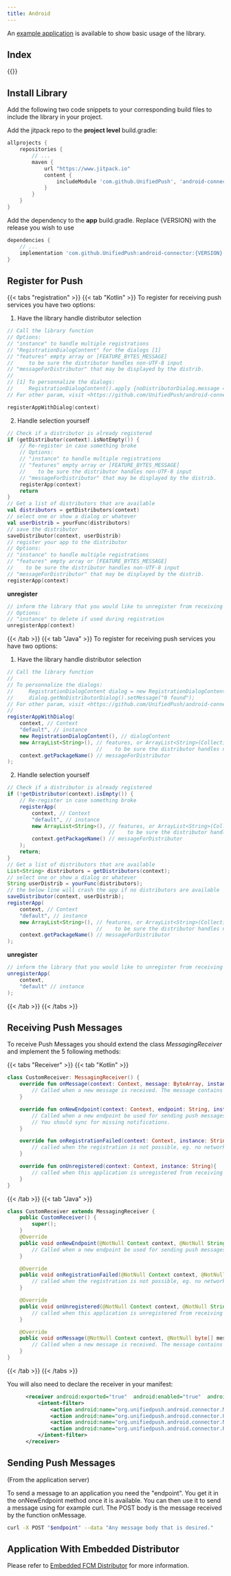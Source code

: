 ```yaml
---
title: Android
---
```


An [example application](https://github.com/UnifiedPush/android-example) is available to show basic usage of the library.

## Index

{{<toc>}}

## Install Library

Add the following two code snippets to your corresponding build files to include the library in your project.

Add the jitpack repo to the **project level** build.gradle:

```gradle
allprojects {
    repositories {
        // ...
        maven {
            url "https://www.jitpack.io"
            content {
                includeModule 'com.github.UnifiedPush', 'android-connector'
            }
        }
    }
}
```

Add the dependency to the **app** build.gradle. Replace {VERSION} with the release you wish to use

```gradle
dependencies {
    // ...
    implementation 'com.github.UnifiedPush:android-connector:{VERSION}'
}
```

## Register for Push

{{< tabs "registration" >}}
{{< tab "Kotlin" >}}
To register for receiving push services you have two options:
1. Have the library handle distributor selection

```kotlin
// Call the library function
// Options:
// "instance" to handle multiple registrations
// "RegistrationDialogContent" for the dialogs [1]
// "features" empty array or [FEATURE_BYTES_MESSAGE]
//     to be sure the distributor handles non-UTF-8 input
// "messageForDistributor" that may be displayed by the distrib.
//
// [1] To personnalize the dialogs:
//     RegistrationDialogContent().apply {noDistributorDialog.message = "0 found"}
// For other param, visit <https://github.com/UnifiedPush/android-connector/blob/main/connector/src/main/java/org/unifiedpush/android/connector/RegistrationDialogContent.kt>

registerAppWithDialog(context)
```

2. Handle selection yourself

```kotlin
// Check if a distributor is already registered
if (getDistributor(context).isNotEmpty()) {
    // Re-register in case something broke
    // Options:
    // "instance" to handle multiple registrations
    // "features" empty array or [FEATURE_BYTES_MESSAGE]
    //    to be sure the distributor handles non-UTF-8 input
    // "messageForDistributor" that may be displayed by the distrib.
    registerApp(context)
    return
}
// Get a list of distributors that are available
val distributors = getDistributors(context)
// select one or show a dialog or whatever
val userDistrib = yourFunc(distributors)
// save the distributor
saveDistributor(context, userDistrib)
// register your app to the distributor
// Options:
// "instance" to handle multiple registrations
// "features" empty array or [FEATURE_BYTES_MESSAGE]
//    to be sure the distributor handles non-UTF-8 input
// "messageForDistributor" that may be displayed by the distrib.
registerApp(context)
```

**unregister**

```kotlin
// inform the library that you would like to unregister from receiving push messages
// Options:
// "instance" to delete if used during registration
unregisterApp(context)
```

{{< /tab >}}
{{< tab "Java" >}}
To register for receiving push services you have two options:

1. Have the library handle distributor selection
```java
// Call the library function
//
// To personnalize the dialogs:
//     RegistrationDialogContent dialog = new RegistrationDialogContent()
//     dialog.getNoDistributorDialog().setMessage("0 found");
// For other param, visit <https://github.com/UnifiedPush/android-connector/blob/main/connector/src/main/java/org/unifiedpush/android/connector/RegistrationDialogContent.kt>
//
registerAppWithDialog(
    context, // Context
    "default", // instance
    new RegistrationDialogContent(), // dialogContent
    new ArrayList<String>(), // features, or ArrayList<String>(Collections.singleton(UnifiedPush.FEATURE_BYTES_MESSAGE)),
                             //    to be sure the distributor handles non-UTF-8 input
    context.getPackageName() // messageForDistributor
);
```

2. Handle selection yourself
```java
// Check if a distributor is already registered
if (!getDistributor(context).isEmpty()) {
    // Re-register in case something broke
    registerApp(
        context, // Context
        "default", // instance
        new ArrayList<String>(), // features, or ArrayList<String>(Collections.singleton(UnifiedPush.FEATURE_BYTES_MESSAGE)),
                                 //    to be sure the distributor handles non-UTF-8 input
        context.getPackageName() // messageForDistributor
    );
    return;
}
// Get a list of distributors that are available
List<String> distributors = getDistributors(context);
// select one or show a dialog or whatever
String userDistrib = yourFunc(distributors);
// the below line will crash the app if no distributors are available
saveDistributor(context, userDistrib);
registerApp(
    context, // Context
    "default", // instance
    new ArrayList<String>(), // features, or ArrayList<String>(Collections.singleton(UnifiedPush.FEATURE_BYTES_MESSAGE)),
                             //    to be sure the distributor handles non-UTF-8 input
    context.getPackageName() // messageForDistributor
);

```

**unregister**
```java
// inform the library that you would like to unregister from receiving push messages
unregisterApp(
    context,
    "default" // instance
);
```

{{< /tab >}}
{{< /tabs >}}

## Receiving Push Messages

To receive Push Messages you should extend the class _MessagingReceiver_ and implement the 5 following methods:

{{< tabs "Receiver" >}}
{{< tab "Kotlin" >}}

```kotlin
class CustomReceiver: MessagingReceiver() {
    override fun onMessage(context: Context, message: ByteArray, instance: String) {
        // Called when a new message is received. The message contains the full POST body of the push message
    }

    override fun onNewEndpoint(context: Context, endpoint: String, instance: String) {
        // Called when a new endpoint be used for sending push messages
        // You should sync for missing notifications.
    }

    override fun onRegistrationFailed(context: Context, instance: String) {
        // called when the registration is not possible, eg. no network
    }

    override fun onUnregistered(context: Context, instance: String){
        // called when this application is unregistered from receiving push messages
    }
}
```
{{< /tab >}}
{{< tab "Java" >}}
```java
class CustomReceiver extends MessagingReceiver {
    public CustomReceiver() {
        super();
    }
    @Override
    public void onNewEndpoint(@NotNull Context context, @NotNull String endpoint, @NotNull String instance) {
        // Called when a new endpoint be used for sending push messages
    }

    @Override
    public void onRegistrationFailed(@NotNull Context context, @NotNull String instance) {
        // called when the registration is not possible, eg. no network
    }

    @Override
    public void onUnregistered(@NotNull Context context, @NotNull String instance) {
        // called when this application is unregistered from receiving push messages
    }

    @Override
    public void onMessage(@NotNull Context context, @NotNull byte[] message, @NotNull String instance) {
        // Called when a new message is received. The message contains the full POST body of the push message
    }
}

```
{{< /tab >}}
{{< /tabs >}}

You will also need to declare the receiver in your manifest:

```xml
      <receiver android:exported="true"  android:enabled="true"  android:name=".CustomReceiver">
          <intent-filter>
              <action android:name="org.unifiedpush.android.connector.MESSAGE"/>
              <action android:name="org.unifiedpush.android.connector.UNREGISTERED"/>
              <action android:name="org.unifiedpush.android.connector.NEW_ENDPOINT"/>
              <action android:name="org.unifiedpush.android.connector.REGISTRATION_REFUSED"/>
          </intent-filter>
      </receiver>
```

## Sending Push Messages

(From the application server)

To send a message to an application you need the "endpoint". You get it in the onNewEndpoint method once it is available. You can then use it to send a message using for example curl. The POST body is the message received by the function onMessage.

```bash
curl -X POST "$endpoint" --data "Any message body that is desired."
```

## Application With Embedded Distributor

Please refer to [Embedded FCM Distributor](/developers/embedded_fcm/) for more information.
